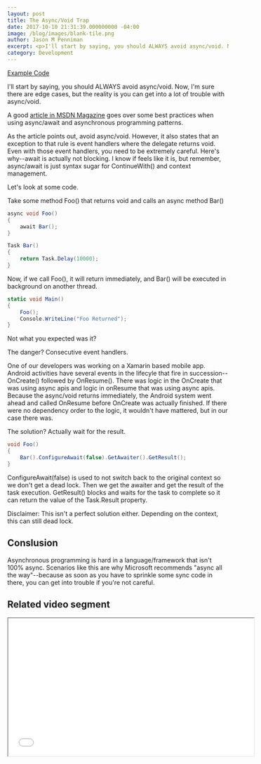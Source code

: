 ```yaml
---
layout: post
title: The Async/Void Trap
date: 2017-10-10 21:31:39.000000000 -04:00
image: /blog/images/blank-tile.png
author: Jason M Penniman
excerpt: <p>I'll start by saying, you should ALWAYS avoid async/void. Now, I'm sure there are edge cases, but the reality is you can get into a lot of trouble with async/void.</p>
category: Development
---
```


<a href="https://github.com/milestonetg/dotnet-examples/tree/master/AsyncVoid" target="_blank">Example Code</a>


I'll start by saying, you should ALWAYS avoid async/void.  Now, I'm sure there are edge cases, but the reality is you can get into a lot of trouble with async/void.

A good <a href="https://msdn.microsoft.com/en-us/magazine/jj991977.aspx" target="_blank">article in MSDN Magazine</a> goes over some best practices when using async/await and asynchronous programming patterns.

As the article points out, avoid async/void. However, it also states that an exception to that rule is event handlers where the delegate returns void. Even with those event handlers, you need to be extremely careful. Here's why--await is actually not blocking.  I know if feels like it is, but remember, async/await is just syntax sugar for ContinueWith() and context management.

Let's look at some code.

Take some method Foo() that returns void and calls an async method Bar()

``` csharp
async void Foo()
{
    await Bar();
}

Task Bar()
{
    return Task.Delay(10000);
}
```

Now, if we call Foo(), it will return immediately, and Bar() will be executed in background on another thread.

``` csharp
static void Main()
{
    Foo();
    Console.WriteLine("Foo Returned");
}
```

Not what you expected was it?

The danger?  Consecutive event handlers.

One of our developers was working on a Xamarin based mobile app. Android activities have several events in the lifecyle that fire in succession--OnCreate() followed by OnResume().  There was logic in the OnCreate that was using async apis and logic in onResume that was using async apis. Because the async/void returns immediately, the Android system went ahead and called OnResume before OnCreate was actually finished.  If there were no dependency order to the logic, it wouldn't have mattered, but in our case there was.

The solution? Actually wait for the result.

``` csharp
void Foo()
{
    Bar().ConfigureAwait(false).GetAwaiter().GetResult();
}
```

ConfigureAwait(false) is used to not switch back to the original context so we don't get a dead lock. Then we get the awaiter and get the result of the task execution.  GetResult() blocks and waits for the task to complete so it can return the value of the Task.Result property.

Disclaimer: This isn't a perfect solution either. Depending on the context, this can still dead lock.

## Conslusion

Asynchronous programming is hard in a language/framework that isn't 100% async. Scenarios like this are why Microsoft recommends "async all the way"--because as soon as you have to sprinkle some sync code in there, you can get into trouble if you're not careful.

## Related video segment
<iframe src="//www.youtube.com/embed/8GMlwIeB0tw" width="560" height="314" allowfullscreen="allowfullscreen"></iframe>
